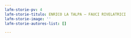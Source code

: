 ```yaml
---
lafm-storie-pv: 4
lafm-storie-titulo: ENRICO LA TALPA – FAUCI RIVELATRICI
lafm-storie-image: ''
lafm-storie-autores-list: []

---
```

